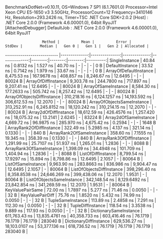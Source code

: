 
BenchmarkDotNet=v0.10.11, OS=Windows 7 SP1 (6.1.7601.0)
Processor=Intel Xeon CPU E5-1650 v3 3.50GHz, ProcessorCount=12
Frequency=3410146 Hz, Resolution=293.2426 ns, Timer=TSC
.NET Core SDK=2.0.2
  [Host]     : .NET Core 2.0.0 (Framework 4.6.00001.0), 64bit RyuJIT  [AttachedDebugger]
  DefaultJob : .NET Core 2.0.0 (Framework 4.6.00001.0), 64bit RyuJIT


                     Method |          Mean |          Error |        StdDev |        Median |   Gen 0 |   Gen 1 |   Gen 2 | Allocated |
--------------------------- |--------------:|---------------:|--------------:|--------------:|--------:|--------:|--------:|----------:|
             SingleInstance |      40.84 ns |      0.8132 ns |      1.527 ns |      40.70 ns |       - |       - |       - |       0 B |
            DefaultInstance |      33.52 ns |      0.7142 ns |      1.979 ns |      33.67 ns |       - |       - |       - |       0 B |
     ArrayOfDefaultInstance |   8,475.53 ns |    167.9678 ns |    408.857 ns |   8,246.67 ns | 12.6495 |       - |       - |   80024 B |
        ArrayOfDiffInstance |   9,303.78 ns |    244.7800 ns |    717.897 ns |   9,207.41 ns | 12.6495 |       - |       - |   80024 B |
        ArrayOfSameInstance |   8,584.30 ns |    177.2633 ns |    505.742 ns |   8,257.42 ns | 12.6495 |       - |       - |   80024 B |
 ArrayOfObjectsDiffInstance | 310,218.16 ns |  6,124.1257 ns | 14,193.592 ns | 306,612.53 ns | 12.2070 |       - |       - |   80024 B |
 ArrayOfObjectsSameInstance | 313,252.91 ns |  6,245.8152 ns | 18,120.242 ns | 310,214.15 ns | 12.2070 |       - |       - |   80024 B |
      Array2dOfDiffInstance |  18,612.59 ns |    426.4576 ns |  1,257.420 ns |  18,075.32 ns | 13.2141 |  2.6245 |       - |   83224 B |
      Array2dOfSameInstance |   4,669.72 ns |     96.9875 ns |    285.970 ns |   4,675.42 ns |  0.2594 |       - |       - |    1648 B |
   ArrayRank2OfDiffInstance |     322.49 ns |      5.2985 ns |      4.137 ns |     321.14 ns |  0.1330 |       - |       - |     840 B |
   ArrayRank2OfSameInstance |     358.60 ns |      7.1555 ns |     19.345 ns |     358.39 ns |  0.1330 |       - |       - |     840 B |
   ArrayRank3OfDiffInstance |   1,291.99 ns |     25.7107 ns |     51.937 ns |   1,265.01 ns |  1.2836 |       - |       - |    8088 B |
   ArrayRank3OfSameInstance |   1,398.09 ns |     34.4948 ns |    101.709 ns |   1,404.94 ns |  1.2836 |       - |       - |    8088 B |
         ListOfDiffInstance |   8,799.54 ns |     17.9297 ns |     15.894 ns |   8,798.86 ns | 12.6495 |  2.1057 |       - |   80064 B |
         ListOfSameInstance |   9,963.90 ns |    283.8663 ns |    836.986 ns |   9,904.47 ns | 12.6495 |  2.1057 |       - |   80064 B |
  ListOfObjectsDiffInstance | 398,296.40 ns |  8,358.8538 ns | 24,646.269 ns | 399,438.06 ns | 12.2070 |  1.9531 |       - |   80064 B |
  ListOfObjectsSameInstance | 342,148.54 ns |  8,129.6492 ns | 23,842.854 ns | 341,269.59 ns | 12.2070 |  1.9531 |       - |   80064 B |
           KeyValuePairSame |      72.00 ns |      1.7897 ns |      5.277 ns |      71.46 ns |  0.0050 |       - |       - |      32 B |
           KeyValuePairDiff |      75.76 ns |      1.8520 ns |      5.432 ns |      74.99 ns |  0.0050 |       - |       - |      32 B |
          TupleSameInstance |     113.89 ns |      2.4858 ns |      7.291 ns |     112.30 ns |  0.0050 |       - |       - |      32 B |
          TupleDiffInstance |     118.54 ns |      3.3538 ns |      9.889 ns |     117.93 ns |  0.0050 |       - |       - |      32 B |
     DictionarySameInstance | 611,763.43 ns | 13,835.4761 ns | 40,358.733 ns | 603,416.46 ns | 76.1719 | 76.1719 | 76.1719 |  283040 B |
     DictionaryDiffInstance | 629,536.27 ns | 18,103.0107 ns | 53,377.136 ns | 618,736.52 ns | 76.1719 | 76.1719 | 76.1719 |  283040 B |
